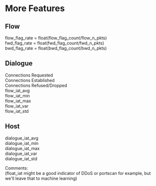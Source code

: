 # More Features  
## Flow  
flow_flag_rate = float(flow_flag_count/flow_n_pkts)  
fwd_flag_rate = float(fwd_flag_count/fwd_n_pkts)  
bwd_flag_rate = float(bwd_flag_count/bwd_n_pkts)  

## Dialogue  
Connections Requested  
Connections Established  
Connections Refused/Dropped  
flow_iat_avg  
flow_iat_min  
flow_iat_max  
flow_iat_var  
flow_iat_std  

## Host  
dialogue_iat_avg  
dialogue_iat_min  
dialogue_iat_max  
dialogue_iat_var  
dialogue_iat_std  

Comments:  
(float_iat might be a good indicator of DDoS or portscan for example, but we'll leave that to machine learning)  
